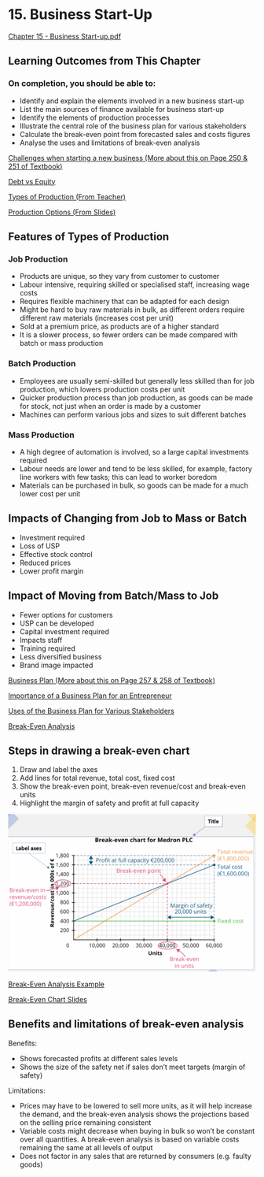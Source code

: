 # 15. Business Start-Up

[Chapter 15 - Business Start-up.pdf](15%20Busines%2066772/Chapter_15_-_Business_Start-up.pdf)

## Learning Outcomes from This Chapter

### On completion, you should be able to:

- Identify and explain the elements involved in a new business start-up
- List the main sources of finance available for business start-up
- Identify the elements of production processes
- Illustrate the central role of the business plan for various stakeholders
- Calculate the break-even point from forecasted sales and costs figures
- Analyse the uses and limitations of break-even analysis

[Challenges when starting a new business (More about this on Page 250 & 251 of Textbook)](15%20Busines%2066772/Challenges%20664c1.csv)

[Debt vs Equity](15%20Busines%2066772/Debt%20vs%20Eq%20452b2.csv)

[Types of Production (From Teacher)](15%20Busines%2066772/Types%20of%20P%20889e6.csv)

[Production Options (From Slides)](15%20Busines%2066772/Production%206d153.csv)

## Features of Types of Production

### Job Production

- Products are unique, so they vary from customer to customer
- Labour intensive, requiring skilled or specialised staff, increasing wage costs
- Requires flexible machinery that can be adapted for each design
- Might be hard to buy raw materials in bulk, as different orders require different raw materials (increases cost per unit)
- Sold at a premium price, as products are of a higher standard
- It is a slower process, so fewer orders can be made compared with batch or mass production

### Batch Production

- Employees are usually semi-skilled but generally less skilled than for job production, which lowers production costs per unit
- Quicker production process than job production, as goods can be made for stock, not just when an order is made by a customer
- Machines can perform various jobs and sizes to suit different batches

### Mass Production

- A high degree of automation is involved, so a large capital investments required
- Labour needs are lower and tend to be less skilled, for example, factory line workers with few tasks; this can lead to worker boredom
- Materials can be purchased in bulk, so goods can be made for a much lower cost per unit

## Impacts of Changing from Job to Mass or Batch

- Investment required
- Loss of USP
- Effective stock control
- Reduced prices
- Lower profit margin

## Impact of Moving from Batch/Mass to Job

- Fewer options for customers
- USP can be developed
- Capital investment required
- Impacts staff
- Training required
- Less diversified business
- Brand image impacted

[Business Plan (More about this on Page 257 & 258 of Textbook)](15%20Busines%2066772/Business%20P%20a370c.csv)

[Importance of a Business Plan for an Entrepreneur](15%20Busines%2066772/Importance%20f848f.csv)

[Uses of the Business Plan for Various Stakeholders](15%20Busines%2066772/Uses%20of%20th%201042f.csv)

[Break-Even Analysis](15%20Busines%2066772/Break-Even%20447bc.csv)

## Steps in drawing a break-even chart

1. Draw and label the axes 
2. Add lines for total revenue, total cost, fixed cost
3. Show the break-even point, break-even revenue/cost and break-even units
4. Highlight the margin of safety and profit at full capacity

![Untitled](15%20Busines%2066772/Untitled.png)

[Break-Even Analysis Example](15%20Busines%2066772/Break-Even%2045d9b.md)

[Break-Even Chart Slides](15%20Busines%2066772/Break-Even%2008813.md)

## Benefits and limitations of break-even analysis

Benefits: 

- Shows forecasted profits at different sales levels
- Shows the size of the safety net if sales don’t meet targets (margin of safety)

Limitations: 

- Prices may have to be lowered to sell more units, as it will help increase the demand, and the break-even analysis shows the projections based on the selling price remaining consistent
- Variable costs might decrease when buying in bulk so won’t be constant over all quantities. A break-even analysis is based on variable costs remaining the same at all levels of output
- Does not factor in any sales that are returned by consumers (e.g. faulty goods)